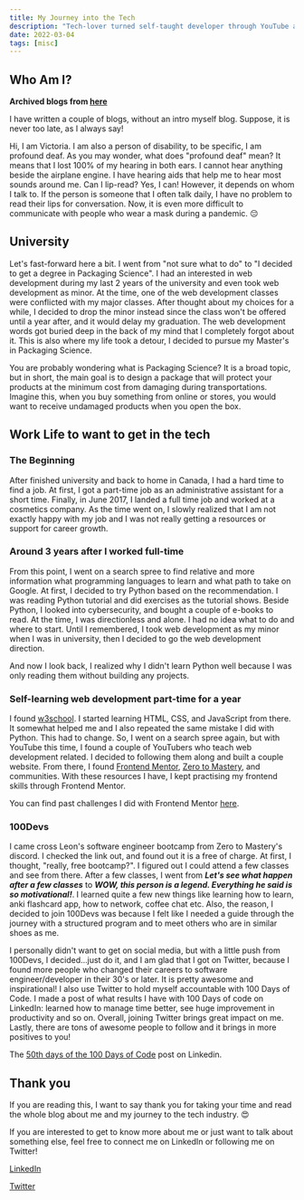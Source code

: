 ```yaml
---
title: My Journey into the Tech
description: "Tech-lover turned self-taught developer through YouTube and Frontend Mentor. Follow my journey to becoming a full-time developer!"
date: 2022-03-04
tags: [misc]
---
```


## Who Am I?

**Archived blogs from [here](https://victoriacheng15.hashnode.dev/my-journey-into-the-tech)**

I have written a couple of blogs, without an intro myself blog. Suppose, it is never too late, as I always say!

Hi, I am Victoria. I am also a person of disability, to be specific, I am profound deaf. As you may wonder, what does "profound deaf" mean? It means that I lost 100% of my hearing in both ears. I cannot hear anything beside the airplane engine. I have hearing aids that help me to hear most sounds around me. Can I lip-read? Yes, I can! However, it depends on whom I talk to. If the person is someone that I often talk daily, I have no problem to read their lips for conversation. Now, it is even more difficult to communicate with people who wear a mask during a pandemic. 😔

## University

Let's fast-forward here a bit. I went from "not sure what to do" to "I decided to get a degree in Packaging Science". I had an interested in web development during my last 2 years of the university and even took web development as minor. At the time, one of the web development classes were conflicted with my major classes. After thought about my choices for a while, I decided to drop the minor instead since the class won't be offered until a year after, and it would delay my graduation. The web development words got buried deep in the back of my mind that I completely forgot about it. This is also where my life took a detour, I decided to pursue my Master's in Packaging Science.

You are probably wondering what is Packaging Science? It is a broad topic, but in short, the main goal is to design a package that will protect your products at the minimum cost from damaging during transportations. Imagine this, when you buy something from online or stores, you would want to receive undamaged products when you open the box.

## Work Life to want to get in the tech

### The Beginning

After finished university and back to home in Canada, I had a hard time to find a job. At first, I got a part-time job as an administrative assistant for a short time. Finally, in June 2017, I landed a full time job and worked at a cosmetics company. As the time went on, I slowly realized that I am not exactly happy with my job and I was not really getting a resources or support for career growth.

### Around 3 years after I worked full-time

From this point, I went on a search spree to find relative and more information what programming languages to learn and what path to take on Google. At first, I decided to try Python based on the recommendation. I was reading Python tutorial and did exercises as the tutorial shows. Beside Python, I looked into cybersecurity, and bought a couple of e-books to read. At the time, I was directionless and alone. I had no idea what to do and where to start. Until I remembered, I took web development as my minor when I was in university, then I decided to go the web development direction.

And now I look back, I realized why I didn't learn Python well because I was only reading them without building any projects.

### Self-learning web development part-time for a year

I found [w3school](https://www.w3schools.com/). I started learning HTML, CSS, and JavaScript from there. It somewhat helped me and I also repeated the same mistake I did with Python. This had to change. So, I went on a search spree again, but with YouTube this time, I found a couple of YouTubers who teach web development related. I decided to following them along and built a couple website. From there, I found [Frontend Mentor](https://www.frontendmentor.io/home), [Zero to Mastery](https://zerotomastery.io/), and communities. With these resources I have, I kept practising my frontend skills through Frontend Mentor.

You can find past challenges I did with Frontend Mentor [here](https://github.com/victoriacheng15/frontend-mentor-challenges).

### 100Devs

I came cross Leon's software engineer bootcamp from Zero to Mastery's discord. I checked the link out, and found out it is a free of charge. At first, I thought, "really, free bootcamp?". I figured out I could attend a few classes and see from there. After a few classes, I went from **_Let's see what happen after a few classes_** to **_WOW, this person is a legend. Everything he said is so motivational!_**. I learned quite a few new things like learning how to learn, anki flashcard app, how to network, coffee chat etc. Also, the reason, I decided to join 100Devs was because I felt like I needed a guide through the journey with a structured program and to meet others who are in similar shoes as me.

I personally didn't want to get on social media, but with a little push from 100Devs, I decided...just do it, and I am glad that I got on Twitter, because I found more people who changed their careers to software engineer/developer in their 30's or later. It is pretty awesome and inspirational! I also use Twitter to hold myself accountable with 100 Days of Code. I made a post of what results I have with 100 Days of code on LinkedIn: learned how to manage time better, see huge improvement in productivity and so on. Overall, joining Twitter brings great impact on me. Lastly, there are tons of awesome people to follow and it brings in more positives to you!

The [50th days of the 100 Days of Code](https://www.linkedin.com/feed/update/urn:li:activity:6919663033073950720/) post on Linkedin.

## Thank you

If you are reading this, I want to say thank you for taking your time and read the whole blog about me and my journey to the tech industry. 😍

If you are interested to get to know more about me or just want to talk about something else, feel free to connect me on LinkedIn or following me on Twitter!

[LinkedIn](https://www.linkedin.com/in/victoriacheng15/)

[Twitter](https://twitter.com/viktoriacheng15)
